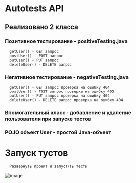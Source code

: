 # Autotests API

## Реализовано 2 класса
### **Позитивное тестирование** - positiveTesting.java
      getUser() - GET запрос
      postUser() - POST запрос
      putUser() - PUT запрос
      deleteUser() - DELETE запрос

### **Негативное тестирование** - negativeTesting.java
      getUser() - GET запрос проверка на ошибку 404
      postUser() - POST запрос проверка на ошибку 405
      putUser() - PUT запрос проверка на ошибку 404
      deleteUser() - DELETE запрос проверка на ошибку 404

### **Впомогательный класс** - добавление и удаление пользователя при запуске тестов

### **POJO объект User** - простой Java-объект 
# Запуск тустов
      Развернуть проект и запустить тесты
 ![image](https://github.com/SkayMaks/project/assets/61145879/e941faa1-c6eb-4ee5-bc53-c87916e3e84f)

      


